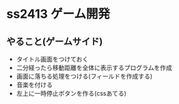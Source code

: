 # ss2413 ゲーム開発

## やること(ゲームサイド)
- タイトル画面をつけておく
- 二分経ったら移動距離を全体に表示するプログラムを作成
- 画面に落ちる処理をつける(フィールドを作成する)
- 音楽を付ける
- 左上に一時停止ボタンを作る(cssあてる)

